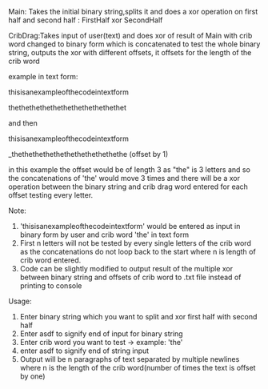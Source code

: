 Main: Takes the initial binary string,splits it and does a xor operation on first half and second half : FirstHalf xor SecondHalf

CribDrag:Takes input of user(text) and does xor of result of Main with crib word changed to binary form which is concatenated to test the whole binary string, outputs the xor with different offsets, it offsets for the length of the crib word

example in text form:

thisisanexampleofthecodeintextform 

thethethethethethethethethethethet

and then

thisisanexampleofthecodeintextform 
 
_thethethethethethethethethethethe (offset by 1)

in this example the offset would be of length 3 as "the" is 3 letters and so the concatenations of 'the' would move 3 times and there will be a xor operation between the binary string and crib drag word entered for each offset testing every letter.

Note:
1. 'thisisanexampleofthecodeintextform' would be entered as input in binary form by user and crib word 'the' in text form
2. First n letters will not be tested by every single letters of the crib word as the concatenations do not loop back to the start where n is length of crib word entered.
3. Code can be slightly modified to output result of the multiple xor between binary string and offsets of crib word to .txt file instead of printing to console


Usage:
1. Enter binary string which you want to split and xor first half with second half
2. Enter asdf to signify end of input for binary string
3. Enter crib word you want to test -> example: 'the'
4. enter asdf to signify end of string input
5. Output will be n paragraphs of text separated by multiple newlines where n is the length of the crib word(number of times the text is offset by one)
